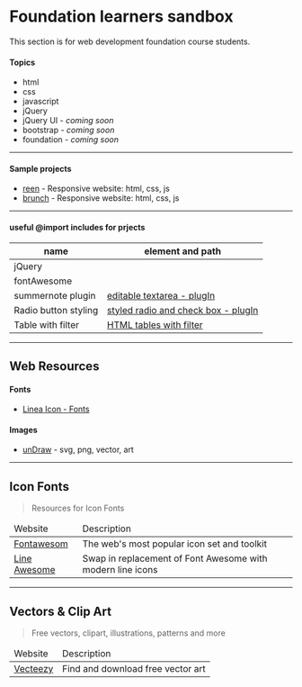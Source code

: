 # Foundation learners sandbox

<p>This section is for web development foundation course students.</p>

<h4>Topics</h4>
<ul>
  <li>html</li>
  <li>css</li>
  <li>javascript</li>
  <li>jQuery</li>
  <li>jQuery UI - <i>coming soon</i></li>
  <li>bootstrap - <i>coming soon</i></li>
  <li>foundation - <i>coming soon</i></li>
</ul>
<hr />
<h4>Sample projects</h4>
<ul>
  <li>
    <a href="http://rohitsraj12.github.io/Foundation-learners-sandbox/Project_task/html_css_js-Responsive/reen/index.html" target="_blank">reen</a> - Responsive website: html, css, js</li>
  <li>
    <a href="http://rohitsraj12.github.io/Foundation-learners-sandbox/Project_task/html_css_js-Responsive/brunch/index.html" target="_blank">brunch</a> - Responsive website: html, css, js</li>
</ul>
<hr />

<h4> useful @import includes for prjects </h4>

<table>
  <thead>
    <tr>
      <th>name</th>
      <th>element and path</th>
    </tr>
  </thead>
  <tbody>
    <tr>
      <td>jQuery</td>
      <td>
        <script src="https://ajax.googleapis.com/ajax/libs/jquery/3.4.1/jquery.min.js "></script>
      </td>
    </tr>
    <tr>
      <td>fontAwesome</td>
      <td>
        <script src="https://kit.fontawesome.com/b99e675b6e.js "></script>
      </td>
    </tr>
    <tr>
      <td>summernote plugin</td>
      <td><a href="https://summernote.org/">editable textarea - plugIn</a></td>
    </tr>
    <tr>
      <td>Radio button styling</td>
      <td><a href="http://icheck.fronteed.com/#skins">styled radio and check box - plugIn</a></td>
    </tr>
    <tr>
      <td>Table with filter</td>
      <td><a href="https://datatables.net/examples/index">HTML tables with filter</a></td>
    </tr>
  </tbody>
</table>
<hr />
<h2>Web Resources</h2>
<h4>Fonts</h4>
<ul>
  <li>
    <a href="https://linea.io/">Linea Icon - Fonts</a>
  </li>
</ul>
<h4>Images</h4>
<ul>
  <li>
    <a href="https://undraw.co/">unDraw</a> - svg, png, vector, art
  </li>
</ul>
<hr />

<h2>
  Icon Fonts
</h2>
<blockquote>
  <p>
    Resources for Icon Fonts
  </p>
</blockquote>
<table width="100%">
  <thead>
    <tr>
      <td>
        Website
      </td>
      <td>
        Description
      </td>
    </tr>
  </thead>
  <tbody>
    <tr>
      <td>
        <a href="https://fontawesome.com/">Fontawesom</a>
      </td>
      <td>The web's most popular icon set and toolkit</td>
    </tr>
    <tr>
      <td><a href="https://icons8.com/line-awesome">Line Awesome</a></td>
      <td>Swap in replacement of Font Awesome with modern line icons
      </td>
    </tr>
    
  </tbody>
</table>

<hr />
<h2>
  Vectors & Clip Art
</h2>
<blockquote>
  <p>
    Free vectors, clipart, illustrations, patterns and more
  </p>
</blockquote>
<table width="100%">
  <thead>
    <tr>
      <td>
        Website
      </td>
      <td>
        Description
      </td>
    </tr>
  </thead>
  <tbody>
    <tr>
      <td>
        <a href="https://www.vecteezy.com/">Vecteezy</a>
      </td>
      <td>Find and download free vector art</td>
    </tr>
  </tbody>
</table>
